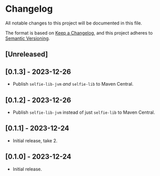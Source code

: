 # Changelog
All notable changes to this project will be documented in this file.

The format is based on [Keep a Changelog](https://keepachangelog.com/en/1.0.0/),
and this project adheres to [Semantic Versioning](https://semver.org/spec/v2.0.0.html).

## [Unreleased]

## [0.1.3] - 2023-12-26
* Publish `selfie-lib-jvm` *and* `selfie-lib` to Maven Central.

## [0.1.2] - 2023-12-26
* Publish `selfie-lib-jvm` instead of just `selfie-lib` to Maven Central.

## [0.1.1] - 2023-12-24
* Initial release, take 2.

## [0.1.0] - 2023-12-24
* Initial release.
